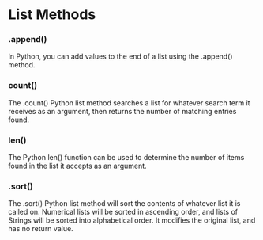 # List Methods

### **.append\(\)**

In Python, you can add values to the end of a list using the .append\(\) method.

### **count\(\)**

The .count\(\) Python list method searches a list for whatever search term it receives as an argument, then returns the number of matching entries found.

### **len\(\)**

The Python len\(\) function can be used to determine the number of items found in the list it accepts as an argument.

### .sort\(\)

The .sort\(\) Python list method will sort the contents of whatever list it is called on. Numerical lists will be sorted in ascending order, and lists of Strings will be sorted into alphabetical order. It modifies the original list, and has no return value. 

